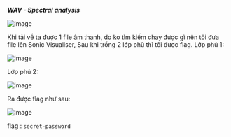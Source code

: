 ***WAV - Spectral analysis***

![image](https://github.com/user-attachments/assets/58074348-b89d-4165-bb3c-269c9c088edf)

Khi tải về ta được 1 file âm thanh, do ko tìm kiếm chay được gì nên tôi đưa file lên Sonic Visualiser, Sau khi trồng 2 lớp phù thì tôi được flag.
Lớp phủ 1:

![image](https://github.com/user-attachments/assets/f97d8b6f-2728-427e-ad07-eb74271a0d70)

Lớp phủ 2:

![image](https://github.com/user-attachments/assets/c254906e-d4d1-4294-819a-53e917b1a03c)

Ra được flag như sau:

![image](https://github.com/user-attachments/assets/28ff7520-e762-4b7c-8776-c5d82351be4e)

flag :  ```secret-password```
